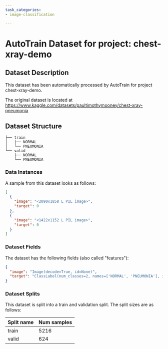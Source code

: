 ```yaml
---
task_categories:
- image-classification

---
```

# AutoTrain Dataset for project: chest-xray-demo

## Dataset Description

This dataset has been automatically processed by AutoTrain for project chest-xray-demo.

The original dataset is located at https://www.kaggle.com/datasets/paultimothymooney/chest-xray-pneumonia

## Dataset Structure

```
├── train
│   ├── NORMAL
│   └── PNEUMONIA
└── valid
    ├── NORMAL
    └── PNEUMONIA
```

### Data Instances

A sample from this dataset looks as follows:

```json
[
  {
    "image": "<2090x1858 L PIL image>",
    "target": 0
  },
  {
    "image": "<1422x1152 L PIL image>",
    "target": 0
  }
]
```

### Dataset Fields

The dataset has the following fields (also called "features"):

```json
{
  "image": "Image(decode=True, id=None)",
  "target": "ClassLabel(num_classes=2, names=['NORMAL', 'PNEUMONIA'], id=None)"
}
```

### Dataset Splits

This dataset is split into a train and validation split. The split sizes are as follows:

| Split name   | Num samples         |
| ------------ | ------------------- |
| train        | 5216 |
| valid        | 624 |
